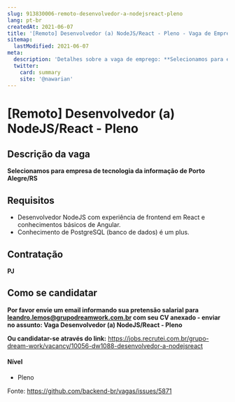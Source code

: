 ```yaml
---
slug: 913830006-remoto-desenvolvedor-a-nodejsreact-pleno
lang: pt-br
createdAt: 2021-06-07
title: '[Remoto] Desenvolvedor (a) NodeJS/React - Pleno - Vaga de Emprego'
sitemap:
  lastModified: 2021-06-07
meta:
  description: 'Detalhes sobre a vaga de emprego: **Selecionamos para empresa de tecnologia da informação de Porto Alegre/RS**'
  twitter:
    card: summary
    site: '@nawarian'
---
```


# [Remoto] Desenvolvedor (a) NodeJS/React - Pleno

## Descrição da vaga

**Selecionamos para empresa de tecnologia da informação de Porto Alegre/RS**

## Requisitos

- Desenvolvedor NodeJS com experiência de frontend em React e conhecimentos básicos de Angular.
- Conhecimento de PostgreSQL (banco de dados) é um plus.

## Contratação

**PJ**

## Como se candidatar

**Por favor envie um email informando sua pretensão salarial para leandro.lemos@grupodreamwork.com.br com seu CV anexado - enviar no assunto: Vaga Desenvolvedor (a) NodeJS/React - Pleno**

**Ou candidatar-se através do link:** https://jobs.recrutei.com.br/grupo-dream-work/vacancy/10056-dw1088-desenvolvedor-a-nodejsreact

#### Nível
- Pleno

Fonte: https://github.com/backend-br/vagas/issues/5871